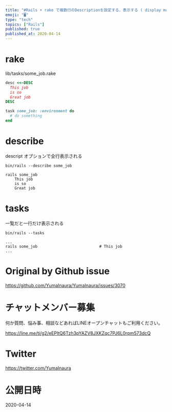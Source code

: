 ```yaml
---
title: "#Rails + rake で複数行のDescriptionを設定する、表示する ( display multiple lines desc"
emoji: "🖥"
type: "tech"
topics: ["Rails"]
published: true
published_at: 2020-04-14
---
```


# rake 

lib/tasks/some_job.rake

```rb
desc <<~DESC
  This job
  is so
  Great job
DESC

task some_job: :environment do
  # do something
end
```

# describe

descript オプションで全行表示される

```
bin/rails --describe some_job

rails some_job
    This job
    is so
    Great job
```

# tasks

一覧だと一行だけ表示される

```
bin/rails --tasks

...
rails some_job                           # This job
...
```

# Original by Github issue

https://github.com/YumaInaura/YumaInaura/issues/3070








<!-- Update From Qiita API -->

# チャットメンバー募集


何か質問、悩み事、相談などあればLINEオープンチャットもご利用ください。

https://line.me/ti/g2/eEPltQ6Tzh3pYAZV8JXKZqc7PJ6L0rpm573dcQ





# Twitter


https://twitter.com/YumaInaura


<!-- Update From Qiita API -->



# 公開日時

2020-04-14

